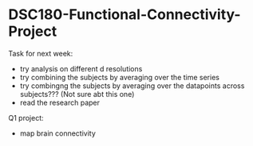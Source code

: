 # DSC180-Functional-Connectivity-Project


Task for next week:
* try analysis on different d resolutions
* try combining the subjects by averaging over the time series
* try combingng the subjects by averaging over the datapoints across subjects??? (Not sure abt this one)
* read the research paper

Q1 project:
* map brain connectivity
